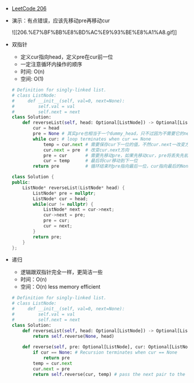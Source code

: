 - [LeetCode 206](https://leetcode.com/problems/reverse-linked-list/description/)
- 演示：有点错误，应该先移动pre再移动cur
    
    ![[206.%E7%BF%BB%E8%BD%AC%E9%93%BE%E8%A1%A8.gif]]
    
- 双指针
    
    - 定义cur指向head，定义pre在cur前一位
    - 一定注意循环内操作的顺序
    - 时间: O(n)
    - 空间: O(1)
    
    ```Python
    # Definition for singly-linked list.
    # class ListNode:
    #     def __init__(self, val=0, next=None):
    #         self.val = val
    #         self.next = next
    class Solution:
        def reverseList(self, head: Optional[ListNode]) -> Optional[ListNode]:
            cur = head
            pre = None # 其实pre也相当于一个dummy_head，只不过因为不需要它的next，所以不需要初始化
            while cur: # loop terminates when cur == None
                temp = cur.next # 需要保存cur下一位的值，不然cur.next一改变方向就丢失下一个值了
                cur.next = pre  # 改变cur.next方向
                pre = cur       # 需要先移动pre，如果先移动cur，pre将丢失先前cur的位置
                cur = temp      # 最后将cur移动到下一位
            return pre          # 循环结束时pre指向最后一位，cur指向最后的None，所以pre是新链表的头
    ```
    
    ```C++
    class Solution {
    public:
        ListNode* reverseList(ListNode* head) {
            ListNode* pre = nullptr;
            ListNode* cur = head;
            while(cur != nullptr) {
                ListNode* next = cur->next;
                cur->next = pre;
                pre = cur;
                cur = next;
            }
            return pre;
        }
    };
    ```
    
- 递归
    
    - 逻辑跟双指针完全一样，更简洁一些
    - 时间：O(n)
    - 空间：O(n) less memory efficient
    
    ```Python
    # Definition for singly-linked list.
    # class ListNode:
    #     def __init__(self, val=0, next=None):
    #         self.val = val
    #         self.next = next
    class Solution:
        def reverseList(self, head: Optional[ListNode]) -> Optional[ListNode]:
            return self.reverse(None, head)
            
        def reverse(self, pre: Optional[ListNode], cur: Optional[ListNode]) -> Optional[ListNode]:
            if cur == None: # Recursion terminates when cur == None
                return pre
            temp = cur.next
            cur.next = pre
            return self.reverse(cur, temp) # pass the next pair to the next iteration
    ```
